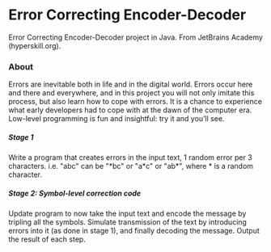 # Error Correcting Encoder-Decoder

Error Correcting Encoder-Decoder project in Java. From JetBrains Academy (hyperskill.org).

### About

Errors are inevitable both in life and in the digital world. Errors occur here and there and everywhere, and in this 
project you will not only imitate this process, but also learn how to cope with errors. It is a chance to experience 
what early developers had to cope with at the dawn of the computer era. Low-level programming is fun and insightful: 
try it and you’ll see.

##### Stage 1

Write a program that creates errors in the input text, 1 random error per 3 characters.
i.e. "abc" can be "\*bc" or "a\*c" or "ab\*", where * is a random character.

##### Stage 2: Symbol-level correction code
Update program to now take the input text and encode the message by tripling all the symbols. Simulate transmission of
the text by introducing errors into it (as done in stage 1), and finally decoding the message. Output the result of each
step.
